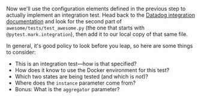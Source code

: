 Now we'll use the configuration elements defined in the previous step to actually implement an integration test. Head back to the [Datadog integration documentation](https://docs.datadoghq.com/developers/integrations/new_check_howto/#building-an-integration-test) and look for the second part of `awesome/tests/test_awesome.py` (the one that starts with `@pytest.mark.integration`), then add it to our local copy of that same file.

In general, it's good policy to look before you leap, so here are some things to consider:
- This is an integration test—how is that specified?
- How does it know to use the Docker environment for this test?
- Which two states are being tested (and which is _not_)?
- Where does the `instance` parameter come from?
- Bonus: What is the `aggregator` parameter?
